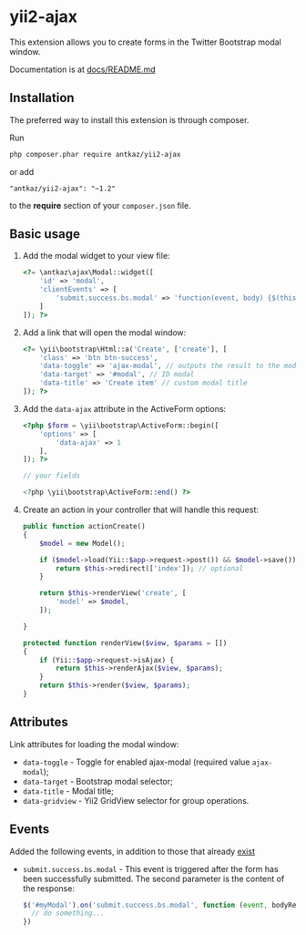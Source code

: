 # yii2-ajax

This extension allows you to create forms in the Twitter Bootstrap modal window.

Documentation is at [docs/README.md](docs/README.md)

## Installation

The preferred way to install this extension is through composer.

Run

```bash
php composer.phar require antkaz/yii2-ajax
```

or add

```
"antkaz/yii2-ajax": "~1.2"
```

to the **require** section of your `composer.json` file.

## Basic usage
    
1. Аdd the modal widget to your view file:

    ```php
    <?= \antkaz\ajax\Modal::widget([
        'id' => 'modal',
        'clientEvents' => [
            'submit.success.bs.modal' => 'function(event, body) {$(this).modal("hide")}'
        ]
    ]); ?>
    ```
    
2. Add a link that will open the modal window:
    
    ```php
    <?= \yii\bootstrap\Html::a('Create', ['create'], [
        'class' => 'btn btn-success',
        'data-toggle' => 'ajax-modal', // outputs the result to the modal window
        'data-target' => '#modal', // ID modal
        'data-title' => 'Create item' // custom modal title
    ]); ?>
    ```
    
3. Add the `data-ajax` attribute in the ActiveForm options:
    
    ```php
    <?php $form = \yii\bootstrap\ActiveForm::begin([
        'options' => [
            'data-ajax' => 1
        ],
    ]); ?>
    
    // your fields
    
    <?php \yii\bootstrap\ActiveForm::end() ?>
    ```
    
4. Create an action in your controller that will handle this request:
    
    ```php
    public function actionCreate()
    {
        $model = new Model();
    
        if ($model->load(Yii::$app->request->post()) && $model->save()) {
            return $this->redirect(['index']); // optional
        }
    
        return $this->renderView('create', [
            'model' => $model,
        ]);
    
    }
    
    protected function renderView($view, $params = [])
    {
        if (Yii::$app->request->isAjax) {
            return $this->renderAjax($view, $params);
        }
        return $this->render($view, $params);
    }
    ```
## Attributes

Link attributes for loading the modal window:

* `data-toggle` - Toggle for enabled ajax-modal (required value `ajax-modal`);
* `data-target` - Bootstrap modal selector;
* `data-title` - Modal title;
* `data-gridview` - Yii2 GridView selector for group operations.
   
## Events

Added the following events, in addition to those that already [exist](https://getbootstrap.com/docs/3.3/javascript/#modals-events)

* `submit.success.bs.modal` - This event is triggered after the form has been successfully submitted. The second parameter is the content of the response:
    
    ```js
    $('#myModal').on('submit.success.bs.modal', function (event, bodyResponse) {
      // do something...
    })
    ```
